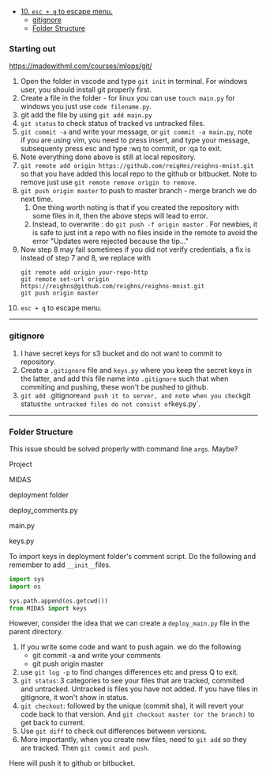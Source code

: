- [10. `esc + q` to escape menu.](#10-esc--q-to-escape-menu)
  - [gitignore](#gitignore)
  - [Folder Structure](#folder-structure)

### Starting out
https://madewithml.com/courses/mlops/git/

1. Open the folder in vscode and type `git init` in terminal. For windows user, you should install git properly first.
2. Create a file in the folder - for linux you can use `touch main.py` for windows you just use `code filename.py`.
3. git add the file by using `git add main.py`
4. `git status` to check status of tracked vs untracked files.
5. `git commit -a` and write your message, or `git commit -a main.py`, note if you are using vim, you need to press insert, and type your message, subsequenty press esc and type :wq to commit, or :qa to exit.
6. Note everything done above is still at local repository.
7. `git remote add origin https://github.com/reigHns/reighns-mnist.git` so that you have added this local repo to the github or bitbucket. Note to remove just use `git remote remove origin to remove`.
8. `git push origin master` to push to master branch - merge branch we do next time.
    1. One thing worth noting is that if you created the repository with some files in it, then the above steps will lead to error.
    2. Instead, to overwrite : do `git push -f origin master` . For newbies, it is safe to just init a repo with no files inside in the remote to avoid the error "Updates were rejected because the tip..."
9. Now step 8 may fail sometimes if you did not verify credentials, a fix is instead of step 7 and 8, we replace with 
    ```
    git remote add origin your-repo-http
    git remote set-url origin https://reighns@github.com/reighns/reighns-mnist.git
    git push origin master
    ```
10. `esc + q` to escape menu.
---

### gitignore

1. I have secret keys for s3 bucket and do not want to commit to repository.
2. Create a `.gitignore` file and `keys.py` where you keep the secret keys in the latter, and add this file name into `.gitignore` such that when commiting and pushing, these won't be pushed to github.
3. `git add `.gitignore` and push it to server, and note when you check `git status` the untracked files do not consist of `keys.py`.

---

### Folder Structure

This issue should be solved properly with command line `args`. Maybe?

Project

MIDAS

deployment folder

deploy_comments.py

main.py

keys.py

To import keys in deployment folder's comment script. Do the following and remember to add `__init__`files.

```python
import sys
import os

sys.path.append(os.getcwd())
from MIDAS import keys
```

However, consider the idea that we can create a `deploy_main.py` file in the parent directory.

1. If you write some code and want to push again. we do the following
    - git commit -a and write your comments
    - git push origin master
2. use `git log -p` to find changes differences etc and press Q to exit.
3. `git status`: 3 categories to see your files that are tracked, commited and untracked. Untracked is files you have not added. If you have files in gitignore, it won't show in status.
4. `git checkout`: followed by the unique (commit sha), it will revert your code back to that version. And `git checkout master (or the branch)` to get back to current.
5. Use `git diff` to check out differences between versions.
6. More importantly, when you create new files, need to `git add` so they are tracked. Then `git commit and push`.

Here will push it to github or bitbucket.